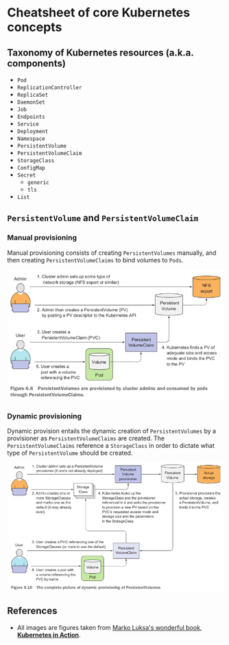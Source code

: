 # Cheatsheet of core Kubernetes concepts

## Taxonomy of Kubernetes resources (a.k.a. components)
* `Pod`
* `ReplicationController`
* `ReplicaSet`
* `DaemonSet`
* `Job`
* `Endpoints`
* `Service`
* `Deployment`
* `Namespace`
* `PersistentVolume`
* `PersistentVolumeClaim`
* `StorageClass`
* `ConfigMap`
* `Secret`
  * `generic`
  * `tls`
* `List`

## `PersistentVolume` and `PersistentVolumeClaim`

### Manual provisioning
Manual provisioning consists of creating `PersistentVolumes` manually, and then creating `PersistentVolumeClaims` to bind volumes to `Pods`.

![manual provisioning](./kube-assets/pv-pvc.png)

### Dynamic provisioning
Dynamic provision entails the dynamic creation of `PersistentVolumes` by a provisioner as `PersistentVolumeClaims` are created. The `PersistentVolumeClaims` reference a `StorageClass` in order to dictate what type of `PersistentVolume` should be created.

![dynamic provisioning](./kube-assets/pv-pvc-dp.png)

## References
* All images are figures taken from [Marko Luksa's wonderful book, **Kubernetes in Action**](https://www.amazon.com/Kubernetes-Action-Marko-Luksa/dp/1617293725/).
